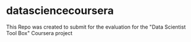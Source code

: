 # datasciencecoursera
This Repo was created  to submit for the evaluation for the "Data Scientist Tool Box" Coursera project 
